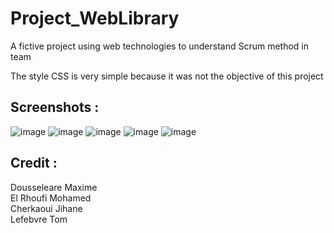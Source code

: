 # Project_WebLibrary
A fictive project using web technologies to understand Scrum method in team

The style CSS is very simple because it was not the objective of this project

## Screenshots :
![image](https://user-images.githubusercontent.com/80623426/156825200-73b473c8-2697-4fdb-b12d-cd15c5b2a9fb.png)
![image](https://user-images.githubusercontent.com/80623426/156825225-583e49e0-2e69-4ad8-92a0-243b708093be.png)
![image](https://user-images.githubusercontent.com/80623426/156825270-3b9eac8b-0a8f-4ae1-8eea-3b578e48a40a.png)
![image](https://user-images.githubusercontent.com/80623426/156825317-590f76b6-4fc4-4576-976c-5ffabff06103.png)
![image](https://user-images.githubusercontent.com/80623426/156825362-1d2f0734-ba3f-42e8-a742-1670b6c3541a.png)


## Credit :
Dousseleare Maxime \
El Rhoufi Mohamed \
Cherkaoui Jihane \
Lefebvre Tom
